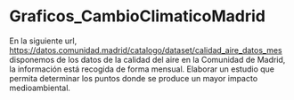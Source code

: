 # Graficos_CambioClimaticoMadrid
En la siguiente url, https://datos.comunidad.madrid/catalogo/dataset/calidad_aire_datos_mes disponemos de los datos de la calidad del aire en la Comunidad de Madrid, la información está recogida de forma mensual. Elaborar un estudio que permita determinar los puntos donde se produce un mayor impacto medioambiental.
